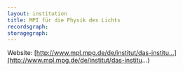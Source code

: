 ```yaml
---
layout: institution
title: MPI für die Physik des Lichts
recordsgraph: 
storagegraph: 
---
```


Website: [http://www.mpl.mpg.de/de/institut/das-institu...](http://www.mpl.mpg.de/de/institut/das-institu...)
